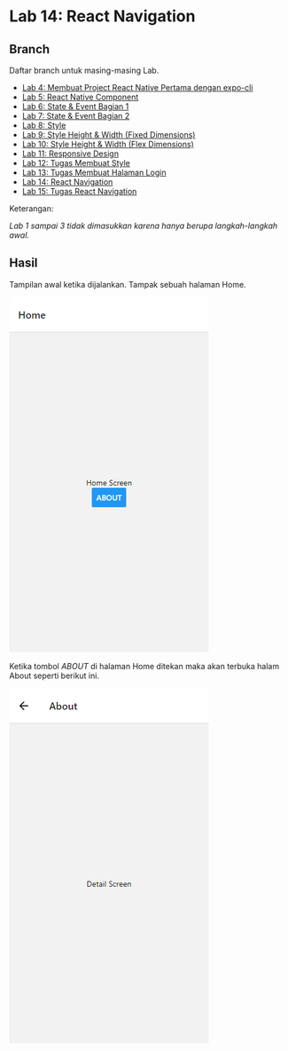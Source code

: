 # Lab 14: React Navigation

## Branch

Daftar branch untuk masing-masing Lab.

- [Lab 4: Membuat Project React Native Pertama dengan expo-cli](https://github.com/Abdurraziq/pengenalan-react-native/tree/Lab-4)
- [Lab 5: React Native Component](https://github.com/Abdurraziq/pengenalan-react-native/tree/Lab-5)
- [Lab 6: State & Event Bagian 1](https://github.com/Abdurraziq/pengenalan-react-native/tree/Lab-6)
- [Lab 7: State & Event Bagian 2](https://github.com/Abdurraziq/pengenalan-react-native/tree/Lab-7)
- [Lab 8: Style](https://github.com/Abdurraziq/pengenalan-react-native/tree/Lab-8)
- [Lab 9: Style Height & Width (Fixed Dimensions)](https://github.com/Abdurraziq/pengenalan-react-native/tree/Lab-9)
- [Lab 10: Style Height & Width (Flex Dimensions)](https://github.com/Abdurraziq/pengenalan-react-native/tree/Lab-10)
- [Lab 11: Responsive Design](https://github.com/Abdurraziq/pengenalan-react-native/tree/Lab-11)
- [Lab 12: Tugas Membuat Style](https://github.com/Abdurraziq/pengenalan-react-native/tree/Lab-12_Tugas-membuat-style-)
- [Lab 13: Tugas Membuat Halaman Login](https://github.com/Abdurraziq/pengenalan-react-native/tree/Lab-13_Membuat-Halaman-Login)
- [Lab 14: React Navigation](https://github.com/Abdurraziq/pengenalan-react-native/tree/Lab-14)
- [Lab 15: Tugas React Navigation](https://github.com/Abdurraziq/pengenalan-react-native/tree/Lab-15_Tugas-3)

Keterangan:

*Lab 1 sampai 3 tidak dimasukkan karena hanya berupa langkah-langkah awal.*

## Hasil

Tampilan awal ketika dijalankan. Tampak sebuah halaman Home.

![Screenshoot](docs/img/screencapture1.png)

Ketika tombol *ABOUT* di halaman Home ditekan maka akan terbuka halam About seperti berikut ini.

![Screenshoot](docs/img/screencapture2.png)
